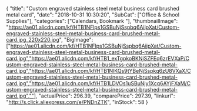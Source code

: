 {
	"title": "Custom engraved stainless steel metal business card brushed metal card",
	"date": "2018-10-31 10:30:20",
	"SubCat": ["Office & School Supplies"],
	"categories": ["Calendars, Bookmark "],
	"thumbnailImage": "https://ae01.alicdn.com/kf/HTB1NFlps1GSBuNjSspbq6AiipXat/Custom-engraved-stainless-steel-metal-business-card-brushed-metal-card.jpg_220x220.jpg",
	"BigImage": ["https://ae01.alicdn.com/kf/HTB1NFlps1GSBuNjSspbq6AiipXat/Custom-engraved-stainless-steel-metal-business-card-brushed-metal-card.jpg","https://ae01.alicdn.com/kf/HTB1_exTgpkoBKNjSZFEq6zrEVXaP/Custom-engraved-stainless-steel-metal-business-card-brushed-metal-card.jpg","https://ae01.alicdn.com/kf/HTB1NlKQs9tYBeNjSspkq6zU8VXaX/Custom-engraved-stainless-steel-metal-business-card-brushed-metal-card.jpg","https://ae01.alicdn.com/kf/HTB1LDVOs1uSBuNjy1Xcq6AYjFXaM/Custom-engraved-stainless-steel-metal-business-card-brushed-metal-card.jpg",""],
	"actualPrice": 296.39,
	"comparePrice": 297.39,
	"linkurl": "http://s.click.aliexpress.com/e/PNDnZTK",
	"inStock": 58
}
